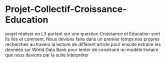 # Projet-Collectif-Croissance-Education
projet réaliser en L3 portant sur une question Croissance et Education sont ils liés et comment. Nous devions faire dans un premier temps nos propres recherches au travers la lecture de différent article pour ensuite extraire les données sur World Data Bank pour tenter de construire un modèle linéaire que nous devions par la suite interpréter
